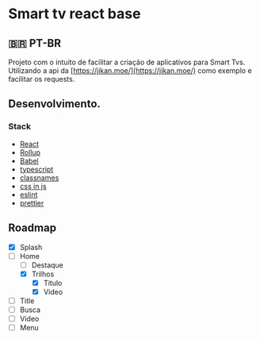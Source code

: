 # Smart tv react base

## 🇧🇷 PT-BR

Projeto com o intuito de facilitar a criação de aplicativos para Smart Tvs.
Utilizando a api da [https://jikan.moe/](https://jikan.moe/) como exemplo e facilitar os requests.

## Desenvolvimento.

### Stack

- [React](https://react.dev/)
- [Rollup](https://rollupjs.org/)
- [Babel](https://babeljs.io/)
- [typescript](https://www.typescriptlang.org/)
- [classnames](https://github.com/JedWatson/classnames)
- [css in js](https://cssinjs.org/react-jss/)
- [eslint](https://eslint.org/)
- [prettier](prettier.io)


## Roadmap
- [x] Splash
- [ ] Home
  - [ ] Destaque
  - [x] Trilhos
    - [x] Titulo
    - [x] Video
- [ ] Title
- [ ] Busca
- [ ] Video
- [ ] Menu
